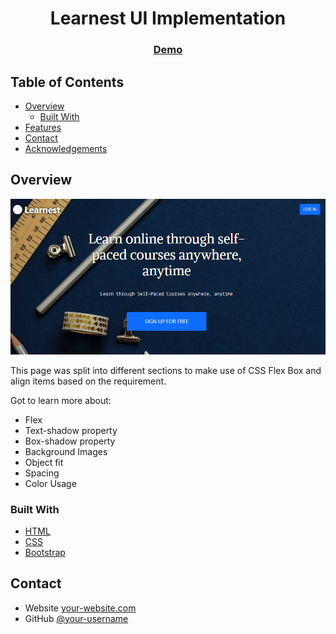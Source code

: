 <!-- Please update value in the {}  -->

<h1 align="center">Learnest UI Implementation</h1>

<div align="center">
  <h3>
    <a href="https://{your-demo-link.your-domain}">
      Demo
    </a>
  </h3>
</div>

<!-- TABLE OF CONTENTS -->

## Table of Contents

- [Overview](#overview)
  - [Built With](#built-with)
- [Features](#features)
- [Contact](#contact)
- [Acknowledgements](#acknowledgements)

<!-- OVERVIEW -->

## Overview

![screenshot](https://github.com/iamdarshangowda/Learnest-UI/blob/master/images/Demo.png)

This page was split into different sections to make use of CSS Flex Box and align items based on the requirement.

Got to learn more about:

- Flex
- Text-shadow property
- Box-shadow property
- Background Images
- Object fit
- Spacing
- Color Usage

### Built With

<!-- This section should list any major frameworks that you built your project using. Here are a few examples.-->

- [HTML](https://developer.mozilla.org/en-US/docs/Web/HTML)
- [CSS](https://developer.mozilla.org/en-US/docs/Web/CSS)
- [Bootstrap](https://getbootstrap.com/)

## Contact

- Website [your-website.com](https://stupendous-centaur-a13b0b.netlify.app/)
- GitHub [@your-username](https://{github.com/iamdarshangowda})
